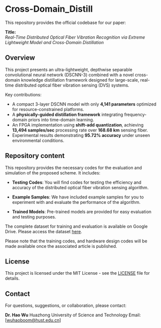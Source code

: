# Cross-Domain_Distill

This repository provides the official codebase for our paper:

**Title:**  
_Real-Time Distributed Optical Fiber Vibration Recognition via Extreme Lightweight Model and Cross-Domain Distillation_

## Overview

This project presents an ultra-lightweight, depthwise separable convolutional neural network (DSCNN-3) combined with a novel cross-domain knowledge distillation framework designed for large-scale, real-time distributed optical fiber vibration sensing (DVS) systems.

Key contributions:
- A compact 3-layer DSCNN model with only **4,141 parameters** optimized for resource-constrained platforms.
- A **physically-guided distillation framework** integrating frequency-domain priors into time-domain learning.
- An FPGA implementation using **shift-add quantization**, achieving **13,494 samples/sec** processing rate over **168.68 km** sensing fiber.
- Experimental results demonstrating **95.72% accuracy** under unseen environmental conditions.

## Repository content

This repository provides the necessary codes for the evaluation and simulation of the proposed scheme. It includes:

- **Testing Codes**: You will find codes for testing the efficiency and accuracy of the distributed optical fiber vibration sensing algorithm.

- **Example Samples**: We have included example samples for you to experiment with and evaluate the performance of the algorithm.

- **Trained Models**: Pre-trained models are provided for easy evaluation and testing purposes.

The complete dataset for training and evaluation is available on Google Drive. Please access the dataset [here](https://drive.google.com/drive/folders/1LK-k0a7M_M6h3VveUCc4wbd_T7ONR1Gb?usp=sharing).

Please note that the training codes, and hardware design codes will be made available once the associated article is published.

## License

This project is licensed under the MIT License - see the [LICENSE](LICENSE) file for details.

## Contact

For questions, suggestions, or collaboration, please contact:

**Dr. Hao Wu**
Huazhong University of Science and Technology
Email: \[[wuhaoboom@hust.edu.cn](mailto:wuhaoboom@hust.edu.cn)]
